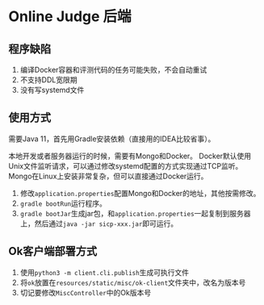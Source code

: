 # Online Judge 后端

## 程序缺陷

1. 编译Docker容器和评测代码的任务可能失败，不会自动重试
2. 不支持DDL宽限期
3. 没有写systemd文件

## 使用方式

需要Java 11，首先用Gradle安装依赖（直接用的IDEA比较省事）。

本地开发或者服务器运行的时候，需要有Mongo和Docker。
Docker默认使用Unix文件监听请求，可以通过修改systemd配置的方式实现通过TCP监听。
Mongo在Linux上安装非常复杂，但可以直接通过Docker运行。

1. 修改`application.properties`配置Mongo和Docker的地址，其他按需修改。
2. `gradle bootRun`运行程序。
3. `gradle bootJar`生成jar包，和`application.properties`一起复制到服务器上，然后通过`java -jar sicp-xxx.jar`即可运行。

## Ok客户端部署方式

1. 使用`python3 -m client.cli.publish`生成可执行文件
2. 将`ok`放置在`resources/static/misc/ok-client`文件夹中，改名为版本号
3. 切记要修改`MiscController`中的Ok版本号
